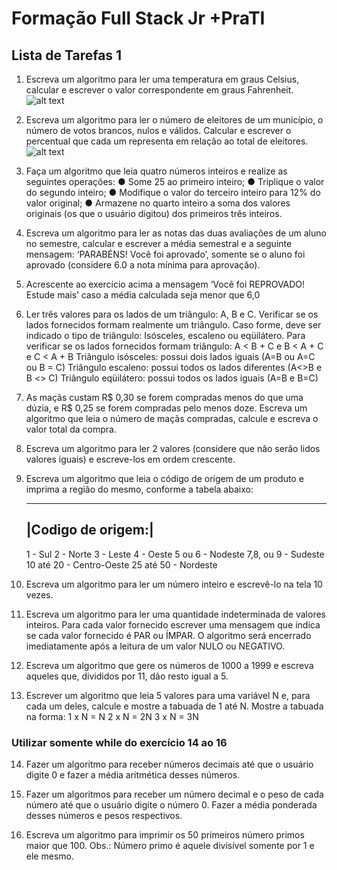 <h1>Formação Full Stack Jr +PraTI</h1>

<h2>Lista de Tarefas 1</h2>

1. Escreva um algoritmo para ler uma temperatura em graus Celsius, calcular e escrever o
   valor correspondente em graus Fahrenheit.
   ![alt text](image-1.png)

2. Escreva um algoritmo para ler o número de eleitores de um município, o número de
   votos brancos, nulos e válidos. Calcular e escrever o percentual que cada um representa
   em relação ao total de eleitores.
   ![alt text](image-2.png)

3. Faça um algoritmo que leia quatro números inteiros e realize as seguintes operações:
   ● Some 25 ao primeiro inteiro;
   ● Triplique o valor do segundo inteiro;
   ● Modifique o valor do terceiro inteiro para 12% do valor original;
   ● Armazene no quarto inteiro a soma dos valores originais (os que o usuário digitou)
   dos primeiros três inteiros.

4. Escreva um algoritmo para ler as notas das duas avaliações de um aluno no semestre,
   calcular e escrever a média semestral e a seguinte mensagem: ‘PARABÉNS! Você foi
   aprovado’, somente se o aluno foi aprovado (considere 6.0 a nota mínima para
   aprovação).

5. Acrescente ao exercício acima a mensagem ‘Você foi REPROVADO! Estude mais’ caso a
   média calculada seja menor que 6,0

6. Ler três valores para os lados de um triângulo: A, B e C. Verificar se os lados fornecidos
   formam realmente um triângulo. Caso forme, deve ser indicado o tipo de triângulo:
   Isósceles, escaleno ou eqüilátero.
   Para verificar se os lados fornecidos formam triângulo: A < B + C e B < A + C e C < A + B
   Triângulo isósceles: possui dois lados iguais (A=B ou A=C ou B = C)
   Triângulo escaleno: possui todos os lados diferentes (A<>B e B <> C)
   Triângulo eqüilátero: possui todos os lados iguais (A=B e B=C)

7. As maçãs custam R$ 0,30 se forem compradas menos do que uma dúzia, e R$ 0,25 se
   forem compradas pelo menos doze. Escreva um algoritmo que leia o número de maçãs
   compradas, calcule e escreva o valor total da compra.

8. Escreva um algoritmo para ler 2 valores (considere que não serão lidos valores iguais)
   e escreve-los em ordem crescente.

9. Escreva um algoritmo que leia o código de origem de um produto e imprima a região
   do mesmo, conforme a tabela abaixo:

   ***

   ## |Codigo de origem:|

   1 - Sul
   2 - Norte
   3 - Leste
   4 - Oeste
   5 ou 6 - Nodeste
   7,8, ou 9 - Sudeste
   10 até 20 - Centro-Oeste
   25 até 50 - Nordeste

10. Escreva um algoritmo para ler um número inteiro e escrevê-lo na tela 10 vezes.

11. Escreva um algoritmo para ler uma quantidade indeterminada de valores inteiros. Para
    cada valor fornecido escrever uma mensagem que indica se cada valor fornecido é PAR
    ou ÍMPAR. O algoritmo será encerrado imediatamente após a leitura de um valor NULO ou
    NEGATIVO.

12. Escreva um algoritmo que gere os números de 1000 a 1999 e escreva aqueles que,
    divididos por 11, dão resto igual a 5.

13. Escrever um algoritmo que leia 5 valores para uma variável N e, para cada um deles,
    calcule e mostre a tabuada de 1 até N. Mostre a tabuada na forma:
    1 x N = N
    2 x N = 2N
    3 x N = 3N

<h3>Utilizar somente while do exercício 14 ao 16</h3>

14. Fazer um algoritmo para receber números decimais até que o usuário digite 0 e fazer
    a média aritmética desses números.

15. Fazer um algoritmos para receber um número decimal e o peso de cada número até
    que o usuário digite o número 0. Fazer a média ponderada desses números e pesos
    respectivos.

16. Escreva um algoritmo para imprimir os 50 primeiros número primos maior que 100.
    Obs.: Número primo é aquele divisível somente por 1 e ele mesmo.
